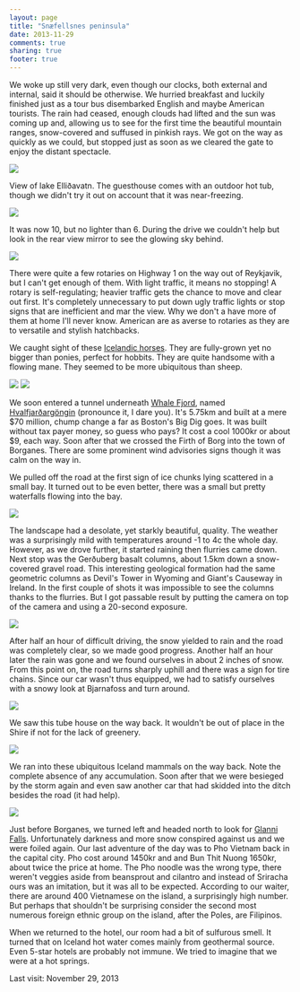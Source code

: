```yaml
---
layout: page
title: "Snæfellsnes peninsula"
date: 2013-11-29
comments: true
sharing: true
footer: true
---
```

We woke up still very dark, even though our clocks, both external and internal, said it should be otherwise.  We hurried breakfast and luckily finished just as a tour bus disembarked English and maybe American tourists. The rain had ceased, enough clouds had lifted and the sun was coming up and, allowing us to see for the first time the beautiful mountain ranges, snow-covered and suffused in pinkish rays. We got on the way as quickly as we could, but stopped just as soon as we cleared the gate to enjoy the distant spectacle.

![](http://yentran.isamonkey.org/gallery/iceland/dsc_6792.jpg)

View of lake Elliðavatn. The guesthouse comes with an outdoor hot tub, though we didn't try it out on account that it was near-freezing.

![](http://yentran.isamonkey.org/gallery/iceland/dsc_6797.jpg)

It was now 10, but no lighter than 6.  During the drive we couldn't help but look in the rear view mirror to see the glowing sky behind.

![](http://yentran.isamonkey.org/gallery/iceland/dsc_6806.jpg)

There were quite a few rotaries on Highway 1 on the way out of Reykjavik, but I can't get enough of them.  With light traffic, it means no stopping!  A rotary is self-regulating; heavier traffic gets the chance to move and clear out first.  It's completely unnecessary to put down ugly traffic lights or stop signs that are inefficient and mar the view. Why we don't a have more of them at home I'll never know. American are as averse to rotaries as they are to versatile and stylish hatchbacks.

We caught sight of these [Icelandic horses](http://en.wikipedia.org/wiki/Icelandic_horse). They are fully-grown yet no bigger than ponies, perfect for hobbits. They are quite handsome with a flowing mane. They seemed to be more ubiquitous than sheep.

![](http://yentran.isamonkey.org/gallery/iceland/dsc_6807.jpg)
![](http://yentran.isamonkey.org/gallery/iceland/dsc_6813.jpg)

We soon entered a tunnel underneath [Whale Fjord](http://en.wikipedia.org/wiki/Hvalfj%C3%B6r%C3%B0ur), named [Hvalfjarðargöngin](http://en.wikipedia.org/wiki/Hvalfj%C3%B6r%C3%B0ur_Tunnel) (pronounce it, I dare you). It's 5.75km and built at a mere $70 million, chump change a far as Boston's Big Dig goes. It was built without tax payer money, so guess who pays? It cost a cool 1000kr or about $9, each way.  Soon after that we crossed the Firth of Borg into the town of Borganes. There are some prominent wind advisories signs though it was calm on the way in.

We pulled off the road at the first sign of ice chunks lying scattered in a small bay. It turned out to be even better, there was a small but pretty waterfalls flowing into the bay.

![](http://yentran.isamonkey.org/gallery/iceland/dsc_6835.jpg)

The landscape had a desolate, yet starkly beautiful, quality. The weather was a surprisingly mild with temperatures around -1 to 4c the whole day. However, as we drove further, it started raining then flurries came down.  Next stop was the Gerðuberg basalt columns, about 1.5km down a snow-covered gravel road. This interesting geological formation had the same geometric columns as Devil's Tower in Wyoming and Giant's Causeway in Ireland.  In the first couple of shots it was impossible to see the columns thanks to the flurries. But I got passable result by putting the camera on top of the camera and using a 20-second exposure.

![](http://yentran.isamonkey.org/gallery/iceland/dsc_6868.jpg)

After half an hour of difficult driving, the snow yielded to rain and the road was completely clear, so we made good progress.  Another half an hour later the rain was gone and we found ourselves in about 2 inches of snow.  From this point on, the road turns sharply uphill and there was a sign for tire chains.  Since our car wasn't thus equipped, we had to satisfy ourselves with a snowy look at Bjarnafoss and turn around.

![](http://yentran.isamonkey.org/gallery/iceland/dsc_6873.jpg)

We saw this tube house on the way back. It wouldn't be out of place in the Shire if not for the lack of greenery.

![](http://yentran.isamonkey.org/gallery/iceland/dsc_6879.jpg)

We ran into these ubiquitous Iceland mammals on the way back.  Note the complete absence of any accumulation.  Soon after that we were besieged by the storm again and even saw another car that had skidded into the ditch besides the road (it had help).

![](http://yentran.isamonkey.org/gallery/iceland/dsc_6888.jpg)

Just before Borganes, we turned left and headed north to look for [Glanni Falls](http://www.world-of-waterfalls.com/iceland-glanni.html).  Unfortunately darkness and more snow conspired against us and we were foiled again. Our last adventure of the day was to Pho Vietnam back in the capital city.  Pho cost around 1450kr and and Bun Thit Nuong 1650kr, about twice the price at home. The Pho noodle was the wrong type, there weren't veggies aside from beansprout and cilantro and instead of Sriracha ours was an imitation, but it was all to be expected.  According to our waiter, there are around 400 Vietnamese on the island, a surprisingly high number.  But perhaps that shouldn't be surprising consider the second most numerous foreign ethnic group on the island, after the Poles, are Filipinos.

When we returned to the hotel, our room had a bit of sulfurous smell.  It turned that on Iceland hot water comes mainly from geothermal source.  Even 5-star hotels are probably not immune.  We tried to imagine that we were at a hot springs.

Last visit: November 29, 2013